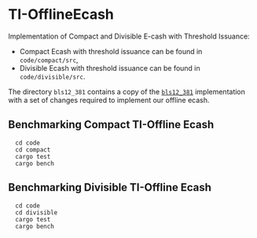 # TI-OfflineEcash
Implementation of Compact and Divisible E-cash with Threshold Issuance: 
- Compact Ecash with threshold issuance can be found in `code/compact/src`,
- Divisible Ecash with threshold issuance can be found in `code/divisible/src`.

The directory `bls12_381` contains a copy of the [`bls12_381`](https://crates.io/crates/bls12_381) implementation with a set of changes required to implement our offline ecash. 

## Benchmarking Compact TI-Offline Ecash

```
  cd code
  cd compact 
  cargo test 
  cargo bench
```

## Benchmarking Divisible TI-Offline Ecash
```
  cd code
  cd divisible
  cargo test
  cargo bench
```

